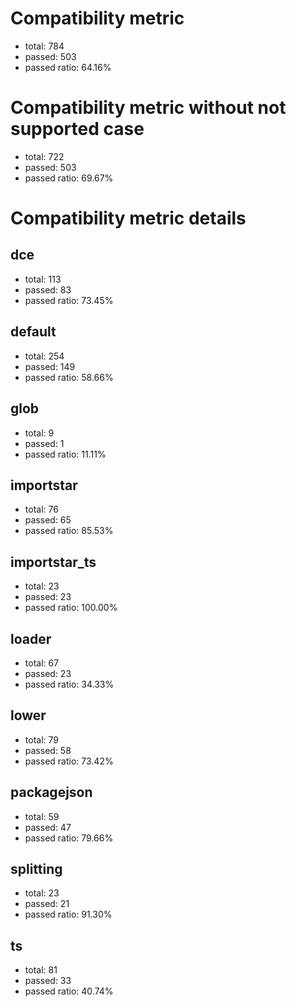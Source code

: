 # Compatibility metric
- total: 784
- passed: 503
- passed ratio: 64.16%
# Compatibility metric without not supported case
- total: 722
- passed: 503
- passed ratio: 69.67%
# Compatibility metric details
## dce
- total: 113
- passed: 83
- passed ratio: 73.45%
## default
- total: 254
- passed: 149
- passed ratio: 58.66%
## glob
- total: 9
- passed: 1
- passed ratio: 11.11%
## importstar
- total: 76
- passed: 65
- passed ratio: 85.53%
## importstar_ts
- total: 23
- passed: 23
- passed ratio: 100.00%
## loader
- total: 67
- passed: 23
- passed ratio: 34.33%
## lower
- total: 79
- passed: 58
- passed ratio: 73.42%
## packagejson
- total: 59
- passed: 47
- passed ratio: 79.66%
## splitting
- total: 23
- passed: 21
- passed ratio: 91.30%
## ts
- total: 81
- passed: 33
- passed ratio: 40.74%
